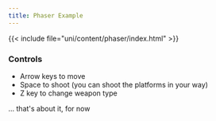 ```yaml
---
title: Phaser Example
---
```


{{< include file="uni/content/phaser/index.html" >}}

### Controls
- Arrow keys to move
- Space to shoot (you can shoot the platforms in your way)
- Z key to change weapon type

... that's about it, for now